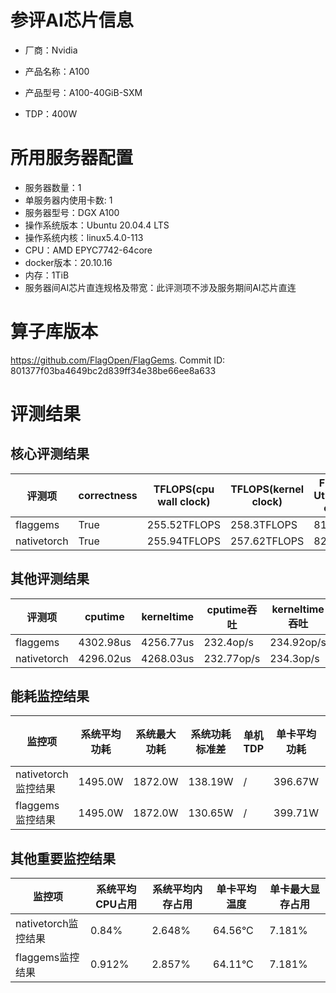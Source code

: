 # 参评AI芯片信息

* 厂商：Nvidia


* 产品名称：A100
* 产品型号：A100-40GiB-SXM
* TDP：400W

# 所用服务器配置

* 服务器数量：1
* 单服务器内使用卡数: 1
* 服务器型号：DGX A100
* 操作系统版本：Ubuntu 20.04.4 LTS
* 操作系统内核：linux5.4.0-113
* CPU：AMD EPYC7742-64core
* docker版本：20.10.16
* 内存：1TiB
* 服务器间AI芯片直连规格及带宽：此评测项不涉及服务期间AI芯片直连

# 算子库版本

https://github.com/FlagOpen/FlagGems. Commit ID: 801377f03ba4649bc2d839ff34e38be66ee8a633

# 评测结果

## 核心评测结果

| 评测项  | correctness | TFLOPS(cpu wall clock) | TFLOPS(kernel clock) | FU(FLOPS Utilization)-cputime | FU-kerneltime |
| ---- | -------------- | -------------- | ------------ | ------ | ----- |
| flaggems | True    | 255.52TFLOPS       | 258.3TFLOPS        | 81.9% | 82.79% |
| nativetorch | True    | 255.94TFLOPS      | 257.62TFLOPS      | 82.03%      | 82.57%    |

## 其他评测结果

| 评测项  | cputime | kerneltime | cputime吞吐 | kerneltime吞吐 | 无预热时延 | 预热后时延 |
| ---- | -------------- | -------------- | ------------ | ------------ | -------------- | -------------- | 
| flaggems | 4302.98us       | 4256.77us        | 232.4op/s | 234.92op/s | 21432134.56us | 4219.83us |
| nativetorch | 4296.02us       | 4268.03us        | 232.77op/s | 234.3op/s | 184282.1us | 4428.74us |

## 能耗监控结果

| 监控项  | 系统平均功耗  | 系统最大功耗  | 系统功耗标准差 | 单机TDP | 单卡平均功耗 | 单卡最大功耗 | 单卡功耗标准差 | 单卡TDP |
| ---- | ------- | ------- | ------- | ----- | ------------ | ------------ | ------------- | ----- |
| nativetorch监控结果 | 1495.0W | 1872.0W | 138.19W   | /     | 396.67W       | 407.0W      | 4.2W        | 400W  |
| flaggems监控结果 | 1495.0W | 1872.0W | 130.65W   | /     | 399.71W       | 417.0W      | 6.78W        | 400W  |

## 其他重要监控结果

| 监控项  | 系统平均CPU占用 | 系统平均内存占用 | 单卡平均温度 | 单卡最大显存占用 |
| ---- | --------- | -------- | ------------ | -------------- |
| nativetorch监控结果 | 0.84%    | 2.648%   | 64.56°C       | 7.181%        |
| flaggems监控结果 | 0.912%    | 2.857%   | 64.11°C       | 7.181%        |